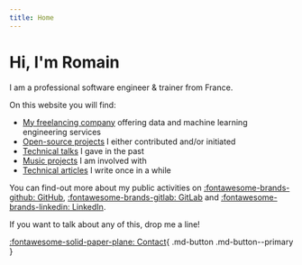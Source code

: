 ```yaml
---
title: Home
---
```


# Hi, I'm Romain

I am a professional software engineer & trainer from France.

On this website you will find:

- [My freelancing company](company/index.md) offering data and machine learning engineering services
- [Open-source projects](projects/index.md) I either contributed and/or initiated
- [Technical talks](talks/index.md) I gave in the past
- [Music projects](music/index.md) I am involved with
- [Technical articles](articles/index.md) I write once in a while

You can find-out more about my public activities on
[:fontawesome-brands-github: GitHub](https://github.com/rclement "GitHub"),
[:fontawesome-brands-gitlab: GitLab](https://gitlab.com/rclement "GitLab") and
[:fontawesome-brands-linkedin: LinkedIn](https://www.linkedin.com/in/romainclement "LinkedIn").

If you want to talk about any of this, drop me a line!

[:fontawesome-solid-paper-plane: Contact](contact.md){ .md-button .md-button--primary }
